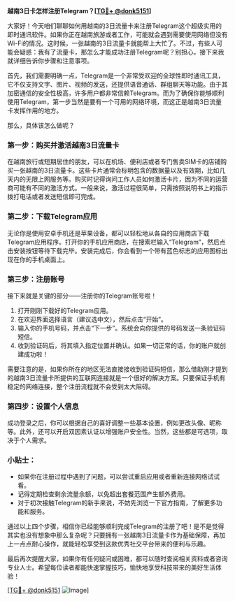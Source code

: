 **越南3日卡怎样注册Telegram？[[TG💪+ @donk5151](https://t.me/s/donk5151)]**

大家好！今天咱们聊聊如何用越南的3日流量卡来注册Telegram这个超级实用的即时通讯软件。如果你正在越南旅游或者工作，可能就会遇到需要使用网络但没有Wi-Fi的情况。这时候，一张越南的3日流量卡就能帮上大忙了。不过，有些人可能会疑惑：我有了流量卡，那怎么才能成功注册Telegram呢？别担心，接下来我就详细告诉你步骤和注意事项。

首先，我们需要明确一点，Telegram是一个非常受欢迎的全球性即时通讯工具，它不仅支持文字、图片、视频的发送，还提供语音通话、群组聊天等功能。由于其加密通信的安全性极高，许多用户都非常信赖Telegram。而为了确保你能够顺利使用Telegram，第一步当然是要有一个可用的网络环境，而这正是越南3日流量卡发挥作用的地方。

那么，具体该怎么做呢？

### 第一步：购买并激活越南3日流量卡

在越南旅行或短期居住的朋友，可以在机场、便利店或者专门售卖SIM卡的店铺购买一张越南的3日流量卡。这些卡片通常会标明包含的数据量以及有效期，比如几天内的无限上网服务等。购买时记得询问工作人员如何激活卡片，因为不同的运营商可能有不同的激活方式。一般来说，激活过程很简单，只需按照说明书上的指示拨打电话或者发送短信即可完成。

### 第二步：下载Telegram应用

无论你是使用安卓手机还是苹果设备，都可以轻松地从各自的应用商店下载Telegram应用程序。打开你的手机应用商店，在搜索栏输入“Telegram”，然后点击安装按钮等待下载完毕。安装完成后，你会看到一个带有蓝色标志的应用图标出现在你的手机桌面上。

### 第三步：注册账号

接下来就是关键的部分——注册你的Telegram账号啦！

1. 打开刚刚下载好的Telegram应用。
2. 在欢迎界面选择语言（建议选中文），然后点击“开始”。
3. 输入你的手机号码，并点击“下一步”。系统会向你提供的号码发送一条验证码短信。
4. 收到验证码后，将其填入指定位置并确认。如果一切正常的话，你的账户就创建成功啦！

需要注意的是，如果你所在的地区无法直接接收到验证码短信，那么借助刚才提到的越南3日流量卡所提供的互联网连接就是一个很好的解决方案。只要保证手机有稳定的网络连接，整个注册流程就不会受到太大阻碍。

### 第四步：设置个人信息

成功登录之后，你可以根据自己的喜好调整一些基本设置，例如更改头像、昵称等。此外，还可以开启双因素认证以增强账户安全性。当然，这些都是可选项，取决于个人需求。

### 小贴士：

- 如果你在注册过程中遇到了问题，可以尝试重启应用或者重新连接网络试试看。
- 记得定期检查剩余流量余额，以免超出套餐范围产生额外费用。
- 对于初次接触Telegram的新手来说，不妨先浏览一下官方指南，了解更多功能和服务。

通过以上四个步骤，相信你已经能够顺利完成Telegram的注册了吧！是不是觉得其实也没有想象中那么复杂呢？只要拥有一张越南3日流量卡作为基础保障，再加上一点点耐心操作，就能轻松享受到这款优秀社交平台带来的便利与乐趣。

最后再次提醒大家，如果你有任何疑问或困难，都可以随时查阅相关资料或者咨询专业人士。希望每位读者都能快速掌握技巧，愉快地享受科技带来的美好生活体验！

[[TG💪+ @donk5151](https://t.me/s/donk5151) ![Image](https://i.postimg.cc/rwNCRYN7/Snipaste-2025-04-30-17-27-05.png)]